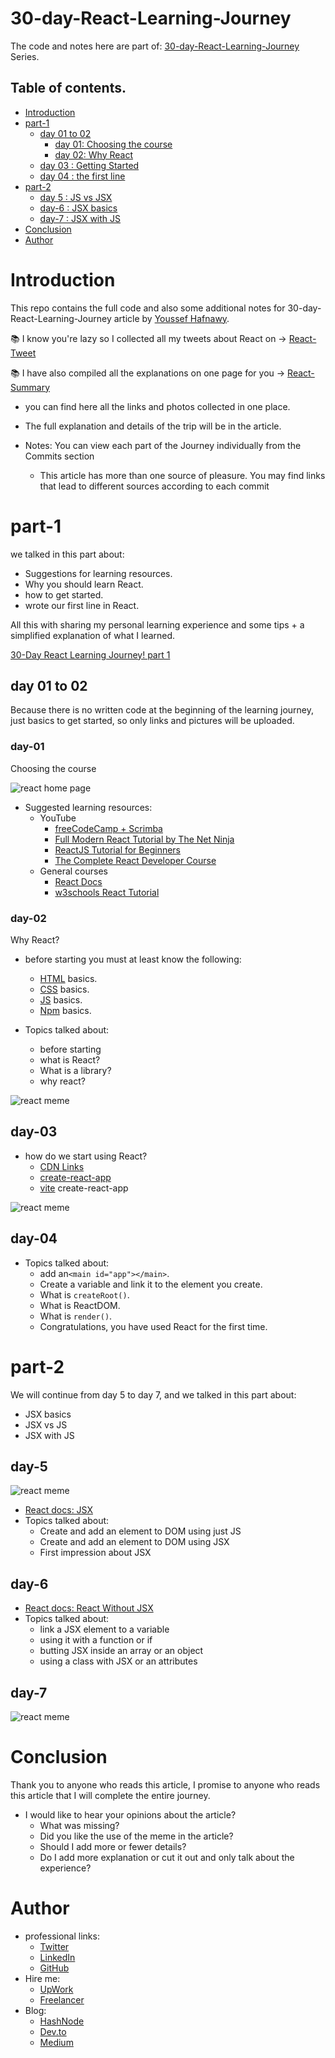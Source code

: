 # 30-day-React-Learning-Journey

The code and notes here are part of: [30-day-React-Learning-Journey](https://dev.to/ymhaah/series/20473) Series.

## Table of contents.

-   [Introduction](#Introduction)
-   [part-1](#part-1)
    -   [day 01 to 02](#day-01-to-02)
        -   [day 01: Choosing the course](#day-01)
        -   [day 02: Why React](#day-02)
    -   [day 03 : Getting Started](#day-03)
    -   [day 04 : the first line](#day-04)
-   [part-2](#part-2)
    -   [day 5 : JS vs JSX](#day-5)
    -   [day-6 : JSX basics](#day-5)
    -   [day-7 : JSX with JS](#day-7)
-   [Conclusion](#Conclusion)
-   [Author](#Author)

# Introduction

This repo contains the full code and also some additional notes for 30-day-React-Learning-Journey article by [Youssef Hafnawy](https://twitter.com/hafanwi).

📚 I know you're lazy so I collected all my tweets about React on → [React-Tweet](https://iodized-crawdad-abc.notion.site/React-Tweets-631ddc8f9b6e467e996161026bbb0acc)

📚 I have also compiled all the explanations on one page for you → [React-Summary](https://iodized-crawdad-abc.notion.site/React-summary-065b74152727409b8197b656226bf041)

-   you can find here all the links and photos collected in one place.
-   The full explanation and details of the trip will be in the article.

-   Notes: You can view each part of the Journey individually from the Commits section
    -   This article has more than one source of pleasure. You may find links that lead to different sources according to each commit

# part-1

we talked in this part about:

-   Suggestions for learning resources.
-   Why you should learn React.
-   how to get started.
-   wrote our first line in React.

All this with sharing my personal learning experience and some tips + a simplified explanation of what I learned.

[30-Day React Learning Journey! part 1](https://dev.to/ymhaah/30-day-react-learning-journey-part-1-14od)

## day 01 to 02

Because there is no written code at the beginning of the learning journey, just basics to get started, so only links and pictures will be uploaded.

### day-01

Choosing the course

![react home page](./part%201%20day%200%20to%204/react%20home%20page.jpeg)

-   Suggested learning resources:
    -   YouTube
        -   [freeCodeCamp + Scrimba](https://www.youtube.com/watch?v=bMknfKXIFA8&list=PLPeqRhIotBsxfNjHfqOuTNZV1m8vFTtYO&index=1&t=15093s&ab_channel=freeCodeCamp.org)
        -   [Full Modern React Tutorial by The Net Ninja](https://www.youtube.com/playlist?list=PL4cUxeGkcC9gZD-Tvwfod2gaISzfRiP9d)
        -   [ReactJS Tutorial for Beginners](https://www.youtube.com/playlist?list=PLC3y8-rFHvwgg3vaYJgHGnModB54rxOk3)
        -   [The Complete React Developer Course](https://www.youtube.com/watch?v=l4G2MVgXFkw&list=PLPeqRhIotBsxfNjHfqOuTNZV1m8vFTtYO&index=2&t=1659s&ab_channel=EnvatoTuts%2B)
    -   General courses
        -   [React Docs](https://reactjs.org/docs/getting-started.html)
        -   [w3schools React Tutorial](https://www.w3schools.com/REACT/DEFAULT.ASP)

### day-02

Why React?

-   before starting you must at least know the following:

    -   [HTML](https://www.w3schools.com/html/default.asp) basics.
    -   [CSS](https://www.w3schools.com/css/default.asp) basics.
    -   [JS](https://www.w3schools.com/js/default.asp) basics.
    -   [Npm](https://nodesource.com/blog/an-absolute-beginners-guide-to-using-npm/) basics.

-   Topics talked about:
    -   before starting
    -   what is React?
    -   What is a library?
    -   why react?

![react meme](./part%201%20day%200%20to%204/memes/react%20kanie%20meme.png)

## day-03

-   how do we start using React?
    -   [CDN Links](https://reactjs.org/docs/cdn-links.html)
    -   [create-react-app](https://reactjs.org/docs/create-a-new-react-app.html)
    -   [vite](https://vitejs.dev/) create-react-app

![react meme](./part%201%20day%200%20to%204/memes/creat%20react%20meme.jpg)

## day-04

-   Topics talked about:
    -   add an`<main id="app"></main>`.
    -   Create a variable and link it to the element you create.
    -   What is `createRoot()`.
    -   What is ReactDOM.
    -   What is `render()`.
    -   Congratulations, you have used React for the first time.

# part-2

We will continue from day 5 to day 7, and we talked in this part about:

-   JSX basics
-   JSX vs JS
-   JSX with JS

## day-5

![react meme](./part%202%20day%205%20to%2010/memes/jsx%20meme.jpg)

-   [React docs: JSX](https://reactjs.org/docs/introducing-jsx.html)
-   Topics talked about:
    -   Create and add an element to DOM using just JS
    -   Create and add an element to DOM using JSX
    -   First impression about JSX

## day-6

-   [React docs: React Without JSX](https://reactjs.org/docs/react-without-jsx.html)
-   Topics talked about:
    -   link a JSX element to a variable
    -   using it with a function or if
    -   butting JSX inside an array or an object
    -   using a class with JSX or an attributes

## day-7

![react meme](./part%202%20day%205%20to%2010/memes/jsx%20meme%202.jpg)

# Conclusion

Thank you to anyone who reads this article, I promise to anyone who reads this article that I will complete the entire journey.

-   I would like to hear your opinions about the article?
    -   What was missing?
    -   Did you like the use of the meme in the article?
    -   Should I add more or fewer details?
    -   Do I add more explanation or cut it out and only talk about the experience?

# Author

-   professional links:
    -   [Twitter](https://twitter.com/hafanwi)
    -   [LinkedIn](https://www.linkedin.com/in/youssef-hafnawy/)
    -   [GitHub](https://github.com/ymhaah)
-   Hire me:
    -   [UpWork](https://www.upwork.com/services/product/development-it-a-custom-and-responsive-websites-in-wordpress-1577236892828233728?ref=project_share)
    -   [Freelancer](https://freelancer.com/u/ymhaah)
-   Blog:
    -   [HashNode](https://hafnawi.hashnode.dev/)
    -   [Dev.to](https://dev.to/ymhaah)
    -   [Medium](https://medium.com/@ymhaah250)
